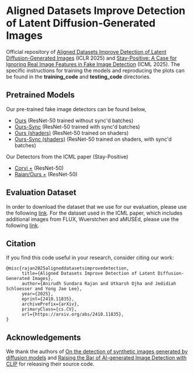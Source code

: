 # Aligned Datasets Improve Detection of Latent Diffusion-Generated Images

Official repository of [Aligned Datasets Improve Detection of Latent Diffusion-Generated Images](https://arxiv.org/abs/2410.11835) (ICLR 2025) and [Stay-Positive: A Case for Ignoring Real Image Features in Fake Image Detection](https://arxiv.org/abs/2502.07778) (ICML 2025). The specific instructions for training the models and reproducing the plots can be found in the **training_code** and **testing_code** directories.

## Pretrained Models

Our pre-trained fake image detectors can be found below,
- [Ours](https://drive.google.com/file/d/1ACoiwC8BM0NpyhAwbKsyAk1Da-TAoRRy/view?usp=sharing) (ResNet-50 trained without sync'd batches)
- [Ours-Sync](https://drive.google.com/file/d/1rn0hgAjTXeY7QTpCnx9lMGNPfrwvO1lO/view?usp=sharing) (ResNet-50 trained with sync'd batches)
- [Ours (shaders)](https://drive.google.com/file/d/1pqM8z10--509vS98yNTebI8OzvDqLPgI/view?usp=sharing) (ResNet-50 trained on shaders)
- [Ours-Sync (shaders)](https://drive.google.com/file/d/1wDZe_P5xiAbELZLV-PmYK5Hkh_BG6Eah/view?usp=sharing) (ResNet-50 trained on shaders, with sync'd batches)

Our Detectors from the ICML paper (Stay-Positive)
- [Corvi +](https://drive.google.com/file/d/16Rp0G0Onbdmpm3xT2ZxTV6P13youB-kp/view?usp=sharing) (ResNet-50)
- [Rajan/Ours +](https://drive.google.com/file/d/14k9qakoIh36Z6U-fVHHjhvs667aywzfz/view?usp=sharing) (ResNet-50)
## Evaluation Dataset
In order to download the dataset that we use for our evaluation, please use the following [link](https://huggingface.co/datasets/AniSundar18/Robust_LDM_Benchmark).
For the dataset used in the ICML paper, which includes additional images from FLUX, Wuerstchen and aMUSEd, please use the following [link](https://huggingface.co/datasets/AniSundar18/LDMFakeDetect).

## Citation
If you find this code useful in your research, consider citing our work:
```
@misc{rajan2025aligneddatasetsimprovedetection,
      title={Aligned Datasets Improve Detection of Latent Diffusion-Generated Images}, 
      author={Anirudh Sundara Rajan and Utkarsh Ojha and Jedidiah Schloesser and Yong Jae Lee},
      year={2025},
      eprint={2410.11835},
      archivePrefix={arXiv},
      primaryClass={cs.CV},
      url={https://arxiv.org/abs/2410.11835}, 
}
```
## Acknowledgements
We thank the authors of [On the detection of synthetic images generated by diffusion models](https://arxiv.org/abs/2211.00680) and [Raising the Bar of AI-generated Image Detection with CLIP](https://arxiv.org/abs/2312.00195) for releasing their source code.
